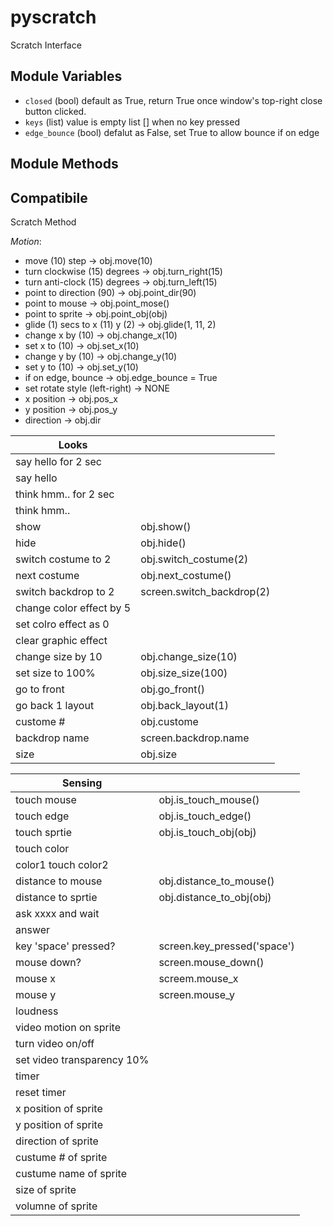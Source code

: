# pyscratch
Scratch Interface


## Module Variables

- `closed` (bool) default as True, return True once window's top-right close button clicked. 
- `keys` (list) value is empty list [] when no key pressed
- `edge_bounce` (bool) defalut as False, set True to allow bounce if on edge

## Module Methods




## Compatibile

Scratch Method

*Motion*:

- move (10) step    ->  obj.move(10)
- turn clockwise (15) degrees ->  obj.turn_right(15)
- turn anti-clock (15) degrees -> obj.turn_left(15)
- point to direction (90) -> obj.point_dir(90)
- point to mouse  -> obj.point_mose()
- point to sprite -> obj.point_obj(obj)
- glide (1) secs to x (11) y (2)  -> obj.glide(1, 11, 2)
- change x by (10) -> obj.change_x(10)
- set x to (10) -> obj.set_x(10)
- change y by (10) -> obj.change_y(10)
- set y to (10) -> obj.set_y(10)
- if on edge, bounce -> obj.edge_bounce = True
- set rotate style (left-right) -> NONE
- x position -> obj.pos_x
- y position -> obj.pos_y
- direction -> obj.dir

| Looks                 |         |
|-----                  |-----    |
| say hello for 2 sec   |         |
| say hello             |         |
| think hmm.. for 2 sec   |         |
| think hmm..             |         |
| show | obj.show() |
| hide | obj.hide() |
| switch costume to 2 |  obj.switch_costume(2) |
| next costume        | obj.next_costume() |
| switch backdrop to 2 |  screen.switch_backdrop(2) |
| change color effect by 5 | |
| set colro effect as 0 | |
| clear graphic effect | |
| change size by 10 | obj.change_size(10) |
| set size to 100% | obj.size_size(100) | 
| go to front | obj.go_front() |
| go back 1 layout | obj.back_layout(1) |
| custome # | obj.custome | 
| backdrop name | screen.backdrop.name |
| size | obj.size | 

| Sensing                 |         |
|-----                  |-----    |
| touch mouse      | obj.is_touch_mouse()        |
| touch edge      | obj.is_touch_edge()        |
| touch sprtie      | obj.is_touch_obj(obj)        |
| touch color       |       |
| color1 touch color2       |       |
| distance to mouse       | obj.distance_to_mouse()       |
| distance to sprtie       | obj.distance_to_obj(obj)       |
| ask xxxx and wait   | |
| answer    | |
| key 'space' pressed? | screen.key_pressed('space') |
| mouse down? | screen.mouse_down() |
| mouse x | screem.mouse_x |
| mouse y | screen.mouse_y |
| loudness | |
| video motion on sprite | |
| turn video on/off | |
| set video transparency 10% | |
| timer | |
| reset timer | |
| x position of sprite | |
| y position of sprite | |
| direction of sprite | |
| custume # of sprite | |
| custume name of sprite | |
| size of sprite | |
| volumne of sprite | |





